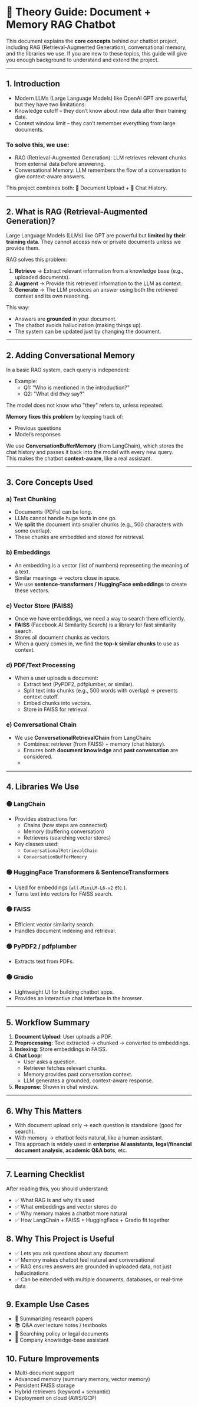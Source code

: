 # 📘 Theory Guide: Document + Memory RAG Chatbot

This document explains the **core concepts** behind our chatbot project, including RAG (Retrieval-Augmented Generation), conversational memory, and the libraries we use. If you are new to these topics, this guide will give you enough background to understand and extend the project.

---
## 1. Introduction

- Modern LLMs (Large Language Models) like OpenAI GPT are powerful, but they have two limitations:
- Knowledge cutoff – they don’t know about new data after their training date.
- Context window limit – they can’t remember everything from large documents.

### To solve this, we use:
- RAG (Retrieval-Augmented Generation): LLM retrieves relevant chunks from external data before answering.
- Conversational Memory: LLM remembers the flow of a conversation to give context-aware answers.

This project combines both: 📂 Document Upload + 🧠 Chat History.

---

## 2. What is RAG (Retrieval-Augmented Generation)?
Large Language Models (LLMs) like GPT are powerful but **limited by their training data**. They cannot access new or private documents unless we provide them.

RAG solves this problem:
1. **Retrieve** → Extract relevant information from a knowledge base (e.g., uploaded documents).
2. **Augment** → Provide this retrieved information to the LLM as context.
3. **Generate** → The LLM produces an answer using both the retrieved context and its own reasoning.

This way:
- Answers are **grounded** in your document.
- The chatbot avoids hallucination (making things up).
- The system can be updated just by changing the document.

---

## 2. Adding Conversational Memory
In a basic RAG system, each query is independent:
- Example:
  - Q1: "Who is mentioned in the introduction?"
  - Q2: "What did *they* say?"

The model does not know who "they" refers to, unless repeated.

**Memory fixes this problem** by keeping track of:
- Previous questions
- Model’s responses

We use **ConversationBufferMemory** (from LangChain), which stores the chat history and passes it back into the model with every new query.  
This makes the chatbot **context-aware**, like a real assistant.

---

## 3. Core Concepts Used

### a) Text Chunking
- Documents (PDFs) can be long.
- LLMs cannot handle huge texts in one go.
- We **split** the document into smaller chunks (e.g., 500 characters with some overlap).
- These chunks are embedded and stored for retrieval.

### b) Embeddings
- An embedding is a vector (list of numbers) representing the meaning of a text.
- Similar meanings → vectors close in space.
- We use **sentence-transformers / HuggingFace embeddings** to create these vectors.

### c) Vector Store (FAISS)
- Once we have embeddings, we need a way to search them efficiently.
- **FAISS** (Facebook AI Similarity Search) is a library for fast similarity search.
- Stores all document chunks as vectors.
- When a query comes in, we find the **top-k similar chunks** to use as context.

### d) PDF/Text Processing
- When a user uploads a document:
  - Extract text (PyPDF2, pdfplumber, or similar).
  - Split text into chunks (e.g., 500 words with overlap) → prevents context cutoff.
  - Embed chunks into vectors.
  - Store in FAISS for retrieval.

### e) Conversational Chain
- We use **ConversationalRetrievalChain** from LangChain:
  - Combines: retriever (from FAISS) + memory (chat history).
  - Ensures both **document knowledge** and **past conversation** are considered.
  - 

---

## 4. Libraries We Use

### 🟢 LangChain
- Provides abstractions for:
  - Chains (how steps are connected)
  - Memory (buffering conversation)
  - Retrievers (searching vector stores)
- Key classes used:
  - `ConversationalRetrievalChain`
  - `ConversationBufferMemory`

### 🟢 HuggingFace Transformers & SentenceTransformers
- Used for embeddings (`all-MiniLM-L6-v2` etc.).
- Turns text into vectors for FAISS search.

### 🟢 FAISS
- Efficient vector similarity search.
- Handles document indexing and retrieval.

### 🟢 PyPDF2 / pdfplumber
- Extracts text from PDFs.

### 🟢 Gradio
- Lightweight UI for building chatbot apps.
- Provides an interactive chat interface in the browser.

---

## 5. Workflow Summary

1. **Document Upload**: User uploads a PDF.
2. **Preprocessing**: Text extracted → chunked → converted to embeddings.
3. **Indexing**: Store embeddings in FAISS.
4. **Chat Loop**:
   - User asks a question.
   - Retriever fetches relevant chunks.
   - Memory provides past conversation context.
   - LLM generates a grounded, context-aware response.
5. **Response**: Shown in chat window.

---

## 6. Why This Matters
- With document upload only → each question is standalone (good for search).
- With memory → chatbot feels natural, like a human assistant.
- This approach is widely used in **enterprise AI assistants**, **legal/financial document analysis**, **academic Q&A bots**, etc.

---

## 7. Learning Checklist
After reading this, you should understand:
- ✅ What RAG is and why it’s used  
- ✅ What embeddings and vector stores do  
- ✅ Why memory makes a chatbot more natural  
- ✅ How LangChain + FAISS + HuggingFace + Gradio fit together  

## 8. Why This Project is Useful
- ✅ Lets you ask questions about any document
- ✅ Memory makes chatbot feel natural and conversational
- ✅ RAG ensures answers are grounded in uploaded data, not just hallucinations
- ✅ Can be extended with multiple documents, databases, or real-time data

## 9. Example Use Cases
- 📄 Summarizing research papers
- 📚 Q&A over lecture notes / textbooks
- 📑 Searching policy or legal documents
- 🏢 Company knowledge-base assistant

## 10. Future Improvements
- Multi-document support
- Advanced memory (summary memory, vector memory)
- Persistent FAISS storage
- Hybrid retrievers (keyword + semantic)
- Deployment on cloud (AWS/GCP)